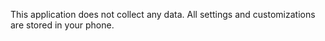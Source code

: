 This application does not collect any data. All settings and customizations are stored in your phone. 
